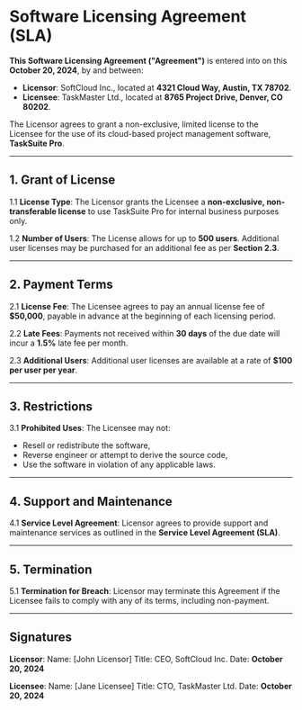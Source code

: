 # Software Licensing Agreement (SLA)

**This Software Licensing Agreement ("Agreement")** is entered into on this **October 20, 2024**, by and between:

- **Licensor**: SoftCloud Inc., located at **4321 Cloud Way, Austin, TX 78702**.
- **Licensee**: TaskMaster Ltd., located at **8765 Project Drive, Denver, CO 80202**.

The Licensor agrees to grant a non-exclusive, limited license to the Licensee for the use of its cloud-based project management software, **TaskSuite Pro**.

---

## 1. **Grant of License**

1.1 **License Type**:
The Licensor grants the Licensee a **non-exclusive, non-transferable license** to use TaskSuite Pro for internal business purposes only.

1.2 **Number of Users**:
The License allows for up to **500 users**. Additional user licenses may be purchased for an additional fee as per **Section 2.3**.

---

## 2. **Payment Terms**

2.1 **License Fee**:
The Licensee agrees to pay an annual license fee of **$50,000**, payable in advance at the beginning of each licensing period.

2.2 **Late Fees**:
Payments not received within **30 days** of the due date will incur a **1.5%** late fee per month.

2.3 **Additional Users**:
Additional user licenses are available at a rate of **$100 per user per year**.

---

## 3. **Restrictions**

3.1 **Prohibited Uses**:
The Licensee may not:
- Resell or redistribute the software,
- Reverse engineer or attempt to derive the source code,
- Use the software in violation of any applicable laws.

---

## 4. **Support and Maintenance**

4.1 **Service Level Agreement**:
Licensor agrees to provide support and maintenance services as outlined in the **Service Level Agreement (SLA)**.

---

## 5. **Termination**

5.1 **Termination for Breach**:
Licensor may terminate this Agreement if the Licensee fails to comply with any of its terms, including non-payment.

---

## Signatures

**Licensor**:
Name: [John Licensor]
Title: CEO, SoftCloud Inc.
Date: **October 20, 2024**

**Licensee**:
Name: [Jane Licensee]
Title: CTO, TaskMaster Ltd.
Date: **October 20, 2024**
